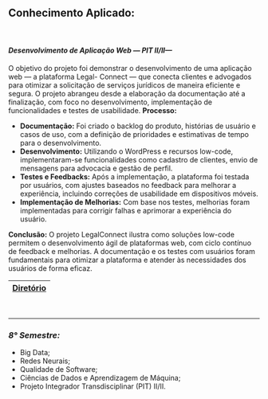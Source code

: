 ## **Conhecimento Aplicado:**

</br>

#### ***Desenvolvimento de Aplicação Web — PIT II/II—***
O objetivo do projeto foi demonstrar o desenvolvimento de uma aplicação web — a plataforma Legal-
Connect — que conecta clientes e advogados para otimizar a solicitação de serviços jurídicos de maneira
eficiente e segura. O projeto abrangeu desde a elaboração da documentação até a finalização, com foco no
desenvolvimento, implementação de funcionalidades e testes de usabilidade.
**Processo:**
 - **Documentação:** Foi criado o backlog do produto, histórias de usuário e casos de uso, com a definição
de prioridades e estimativas de tempo para o desenvolvimento.
 - **Desenvolvimento:** Utilizando o WordPress e recursos low-code, implementaram-se funcionalidades
como cadastro de clientes, envio de mensagens para advocacia e gestão de perfil.
 - **Testes e Feedbacks:** Após a implementação, a plataforma foi testada por usuários, com ajustes baseados
no feedback para melhorar a experiência, incluindo correções de usabilidade em dispositivos
móveis.
 - **Implementação de Melhorias:** Com base nos testes, melhorias foram implementadas para corrigir
falhas e aprimorar a experiência do usuário.

**Conclusão:**
O projeto LegalConnect ilustra como soluções low-code permitem o desenvolvimento ágil de plataformas
web, com ciclo contínuo de feedback e melhorias. A documentação e os testes com usuários foram fundamentais
para otimizar a plataforma e atender às necessidades dos usuários de forma eficaz.

| <a href="https://github.com/LoukasLoukanos/Ciencia-da-Computacao/tree/master/SEMESTRES%20BCC%20-%20Conhecimento%20Aplicado/8%C2%B0%20Semestre/PIT%20-%20Desenvolvimento%20de%20Aplicacao%20Web">Diretório</a> |
|:-:|

</br>

<hr>

### ***8° Semestre:***
- Big Data;
- Redes Neurais;
- Qualidade de Software;
- Ciências de Dados e Aprendizagem de Máquina;
- Projeto Integrador Transdisciplinar (PIT) II/II.
